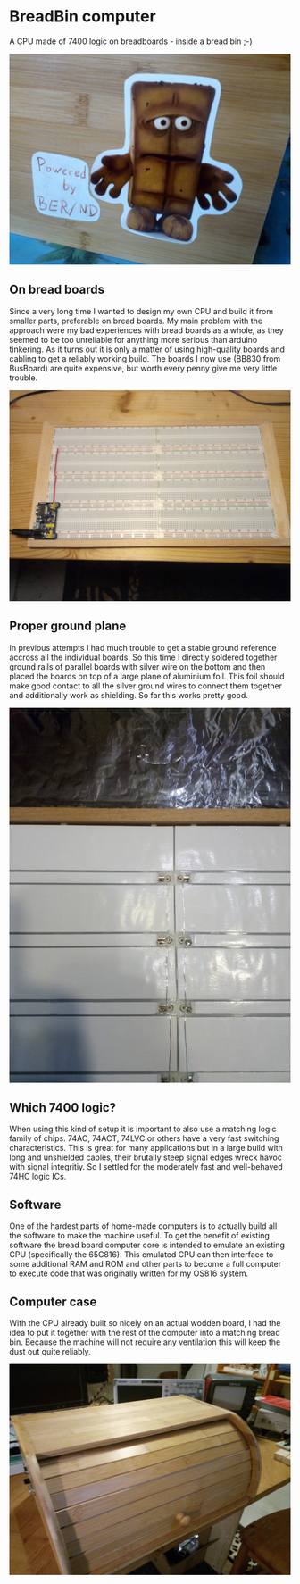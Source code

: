 # BreadBin computer
A CPU made of 7400 logic on breadboards - inside a bread bin ;-) 

![alt text](gallery/Logo.jpg "Emulator logo")


## On bread boards

Since a very long time I wanted to design my own CPU and build it from smaller parts, preferable 
on bread boards. My main problem with the approach were my bad experiences with bread boards as a whole,
as they seemed to be too unreliable for anything more serious than arduino tinkering.
As it turns out it is only a matter of using high-quality boards and cabling to get a reliably working
build. The boards I now use (BB830 from BusBoard) are quite expensive, but worth every penny 
give me very little trouble.

![alt text](gallery/breadboards.jpg "Bread boards")

## Proper ground plane

In previous attempts I had much trouble to get a stable ground reference accross all the individual boards.
So this time I directly soldered together ground rails of parallel boards with silver wire on the bottom
and then placed the boards on top of a large plane of aluminium foil. This foil should make good contact to all
the silver ground wires to connect them together and additionally work as shielding. 
So far this works pretty good. 

![alt text](gallery/groundplane.jpg "Ground plane construction")

## Which 7400 logic?

When using this kind of setup it is important to also use a matching logic family of chips. 74AC, 74ACT, 74LVC or 
others have a very fast switching characteristics. This is great for many applications but in a large build with
long and unshielded cables, their brutally steep signal edges wreck havoc with signal integritiy.
So I settled for the moderately fast and well-behaved 74HC logic ICs.

## Software

One of the hardest parts of home-made computers is to actually build all the software to make the machine useful.
To get the benefit of existing software the bread board computer core is intended to emulate an existing CPU
(specifically the 65C816). This emulated CPU can then interface to some additional RAM and ROM and other
parts to become a full computer to execute code that was originally written for my OS816 system.


## Computer case

With the CPU already built so nicely on an actual wodden board, I had the idea to put it together with
the rest of the computer into a matching bread bin. Because the machine will not require any ventilation this
will keep the dust out quite reliably.

![alt text](gallery/Case.jpg "Generic wooden bread bin")
 
